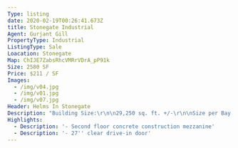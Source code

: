 ```yaml
---
Type: listing
date: 2020-02-19T00:26:41.673Z
title: Stonegate Industrial
Agent: Gurjant Gill
PropertyType: Industrial
ListingType: Sale
Loacation: Stonegate
Map: ChIJE7ZabsRhcVMRrVDrA_pP91k
Size: 2580 SF
Price: $211 / SF
Images:
  - /img/v04.jpg
  - /img/v01.jpg
  - /img/v07.jpg
Header: Helms In Stonegate
Description: "Building Size:\r\n\n29,250 sq. ft. +/-\r\n\nSize per Bay:\r\n\nTotal Area/bay:\r\n\n2,580 sq. ft. +/-\r\n\nMain:\r\n\n1,935 sq. ft. +/-\r\n\nMezzanine:\r\n\n645 sq. ft. +/-\r\n\nTotal Land:\r\n\n2 Acres\r\n\nPossession:\r\n\nFall of 2019\r\n\nZoning:\r\n\nI-G (Industrial General)\r\n\nLegal:\r\n\nPlan 1612601 Block 3 Lot 8\r\n\nDoors:\r\n\n1 - 12’ x 14’ DI Door\r\n\nCeiling Height:\r\n\n27’ clear\r\n\nFloor:\r\n\n6 inch concrete\r\n\nRear Yard:\r\n\n50 - 55 feet\r\n\nParking:\r\n\n2 rows in front (3 exclusive)\r\n\nPower:\r\n\n200 Amp with option to upgrade to\r\n\n600 Volts\r\n\nHeating:\r\n\nOverhead heater in warehouse\r\n\nFinishing:\r\n\nFront:\r\n\nArchitectural cladding and Insulated\r\n\npanel\r\n\nSides:\r\n\nArchitectural cladding and lux board\r\n\nRoughed in communication lines\r\n\nRough in for radon\r\n\nBuilt to new energy codes\r\n\n\\* Option for second floor tenancy\\*"
Highlights:
  - Description: '- Second floor concrete construction mezzanine'
  - Description: '- 27'' clear drive-in door'
---
```


